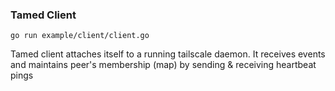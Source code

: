 ### Tamed Client

`go run example/client/client.go`

Tamed client attaches itself to a running tailscale
daemon. It receives events and maintains peer's membership (map) by sending
& receiving heartbeat pings

